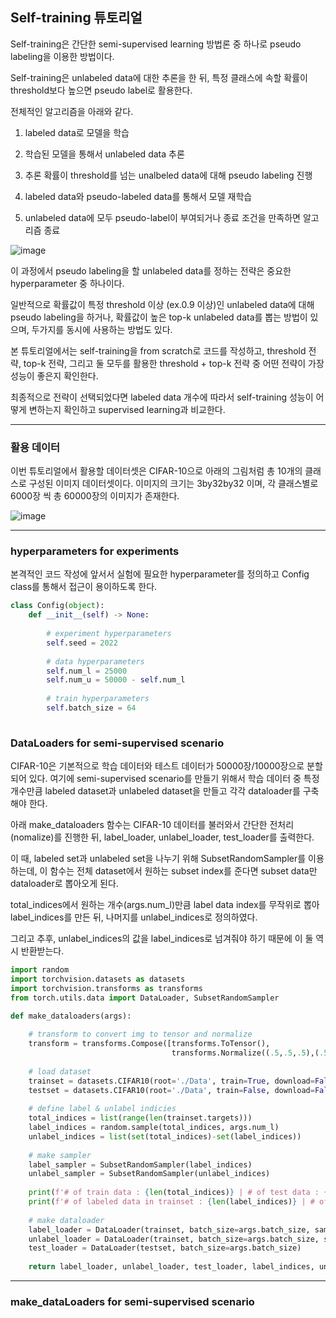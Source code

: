 
## Self-training 튜토리얼

Self-training은 간단한 semi-supervised learning 방법론 중 하나로 pseudo labeling을 이용한 방법이다.

Self-training은 unlabeled data에 대한 추론을 한 뒤, 특정 클래스에 속할 확률이 threshold보다 높으면 pseudo label로 활용한다.

전체적인 알고리즘을 아래와 같다.

1. labeled data로 모델을 학습

2. 학습된 모델을 통해서 unlabeled data 추론

3. 추론 확률이 threshold를 넘는 unalbeled data에 대해 pseudo labeling 진행

4. labeled data와 pseudo-labeled data를 통해서 모델 재학습

5. unlabeled data에 모두 pseudo-label이 부여되거나 종료 조건을 만족하면 알고리즘 종료

![image](https://user-images.githubusercontent.com/80674834/207237944-07a86aae-d30a-4b90-9ac0-1a834ec0f61c.png)

이 과정에서 pseudo labeling을 할 unlabeled data를 정하는 전략은 중요한 hyperparameter 중 하나이다.

일반적으로 확률값이 특정 threshold 이상 (ex.0.9 이상)인 unlabeled data에 대해 pseudo labeling을 하거나, 확률값이 높은 top-k unlabeled data를 뽑는 방법이 있으며, 두가지를 동시에 사용하는 방법도 있다.

본 튜토리얼에서는 self-training을 from scratch로 코드를 작성하고, threshold 전략, top-k 전략, 그리고 둘 모두를 활용한 threshold + top-k 전략 중 어떤 전략이 가장 성능이 좋은지 확인한다.

최종적으로 전략이 선택되었다면 labeled data 개수에 따라서 self-training 성능이 어떻게 변하는지 확인하고 supervised learning과 비교한다.

---

### 활용 데이터

이번 튜토리얼에서 활용할 데이터셋은 CIFAR-10으로 아래의 그림처럼 총 10개의 클래스로 구성된 이미지 데이터셋이다. 이미지의 크기는 3by32by32 이며, 각 클래스별로 6000장 씩 총 60000장의 이미지가 존재한다. 

![image](https://user-images.githubusercontent.com/80674834/207241859-0a1c56b6-33fa-4fce-8d60-79e012b66899.png)

---

### hyperparameters for experiments

본격적인 코드 작성에 앞서서 실험에 필요한 hyperparameter를 정의하고 Config class를 통해서 접근이 용이하도록 한다.
```py
class Config(object):
    def __init__(self) -> None:
        
        # experiment hyperparameters
        self.seed = 2022
        
        # data hyperparameters
        self.num_l = 25000
        self.num_u = 50000 - self.num_l
        
        # train hyperparameters
        self.batch_size = 64 
    
```

### DataLoaders for semi-supervised scenario

CIFAR-10은 기본적으로 학습 데이터와 테스트 데이터가 50000장/10000장으로 분할되어 있다. 여기에 semi-supervised scenario를 만들기 위해서 학습 데이터 중 특정 개수만큼 labeled dataset과 unlabeled dataset을 만들고 각각 dataloader를 구축해야 한다. 

아래 make_dataloaders 함수는 CIFAR-10 데이터를 불러와서 간단한 전처리(nomalize)를 진행한 뒤, label_loader, unlabel_loader, test_loader를 출력한다.

이 때, labeled set과 unlabeled set을 나누기 위해 SubsetRandomSampler를 이용하는데, 이 함수는 전체 dataset에서 원하는 subset index를 준다면 subset data만 dataloader로 뽑아오게 된다. 

total_indices에서 원하는 개수(args.num_l)만큼 label data index를 무작위로 뽑아 label_indices를 만든 뒤, 나머지를 unlabel_indices로 정의하였다. 

그리고 추후, unlabel_indices의 값을 label_indices로 넘겨줘야 하기 때문에 이 둘 역시 반환받는다.

```py
import random
import torchvision.datasets as datasets
import torchvision.transforms as transforms
from torch.utils.data import DataLoader, SubsetRandomSampler

def make_dataloaders(args):
    
    # transform to convert img to tensor and normalize
    transform = transforms.Compose([transforms.ToTensor(),
                                    transforms.Normalize((.5,.5,.5),(.5,.5,.5))])
    
    # load dataset
    trainset = datasets.CIFAR10(root='./Data', train=True, download=False, transform=transform)
    testset = datasets.CIFAR10(root='./Data', train=False, download=False, transform=transform)
    
    # define label & unlabel indicies
    total_indices = list(range(len(trainset.targets)))
    label_indices = random.sample(total_indices, args.num_l)
    unlabel_indices = list(set(total_indices)-set(label_indices))
    
    # make sampler
    label_sampler = SubsetRandomSampler(label_indices)
    unlabel_sampler = SubsetRandomSampler(unlabel_indices)
    
    print(f'# of train data : {len(total_indices)} | # of test data : {len(testset.targets)}')
    print(f'# of labeled data in trainset : {len(label_indices)} | # of unlabeled data in trainset : {len(unlabel_indices)}')
    
    # make dataloader
    label_loader = DataLoader(trainset, batch_size=args.batch_size, sampler=label_sampler)
    unlabel_loader = DataLoader(trainset, batch_size=args.batch_size, sampler=unlabel_sampler)
    test_loader = DataLoader(testset, batch_size=args.batch_size)
    
    return label_loader, unlabel_loader, test_loader, label_indices, unlabel_indices
```

---

### make_dataLoaders for semi-supervised scenario


